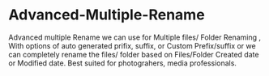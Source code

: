 # Advanced-Multiple-Rename
 Advanced multiple Rename we can use for Multiple files/ Folder Renaming , With options of auto generated prifix, suffix, or Custom Prefix/suffix  or we can completely rename the files/ folder based on Files/Folder Created date or Modified date. Best suited for photograhers, media professionals.
